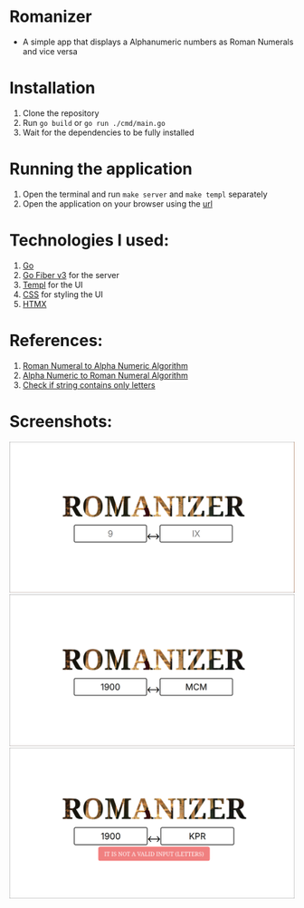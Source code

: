 # Romanizer
- A simple app that displays a Alphanumeric numbers as Roman Numerals and vice versa

# Installation
1. Clone the repository
2. Run `go build` or `go run ./cmd/main.go` 
3. Wait for the dependencies to be fully installed

# Running the application
1. Open the terminal and run `make server` and `make templ` separately
2. Open the application on your browser using the [url](https://localhost:7331/romanizer)

# Technologies I used:
1. [Go](https://go.dev/)
2. [Go Fiber v3](https://docs.gofiber.io/next/) for the server
3. [Templ](https://templ.guide/) for the UI
4. [CSS](https://developer.mozilla.org/en-US/docs/Web/CSS) for styling the UI 
5. [HTMX](https://htmx.org/)

# References:
1. [Roman Numeral to Alpha Numeric Algorithm](https://freshman.tech/snippets/go/roman-numerals/)
2. [Alpha Numeric to Roman Numeral Algorithm](https://medium.com/@anuragsahani0123/roman-to-integer-solution-in-golang-22e156ebe7f9)
3. [Check if string contains only letters](https://stackoverflow.com/questions/38554353/how-to-check-if-a-string-only-contains-alphabetic-characters-in-go)

# Screenshots:
![Romanizer Screenshot 1](./screenshots/romanizer-first.png)
![Romanizer Screenshot 2](./screenshots/romanizer-second.png)
![Romanizer Screenshot 3](./screenshots/romanizer-third.png)
